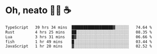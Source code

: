 # Oh, neato 🧑‍💻 ☕

<!--START_SECTION:waka-->

```txt
TypeScript   39 hrs 34 mins  ██████████████████▓░░░░░░   74.64 %
Rust         4 hrs 25 mins   ██░░░░░░░░░░░░░░░░░░░░░░░   08.35 %
Lua          3 hrs 31 mins   █▓░░░░░░░░░░░░░░░░░░░░░░░   06.66 %
fish         1 hr 49 mins    █░░░░░░░░░░░░░░░░░░░░░░░░   03.44 %
JavaScript   1 hr 20 mins    ▓░░░░░░░░░░░░░░░░░░░░░░░░   02.52 %
```

<!--END_SECTION:waka-->
